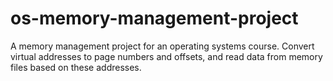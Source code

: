 # os-memory-management-project
A memory management project for an operating systems course. Convert virtual addresses to page numbers and offsets, and read data from memory files based on these addresses.
